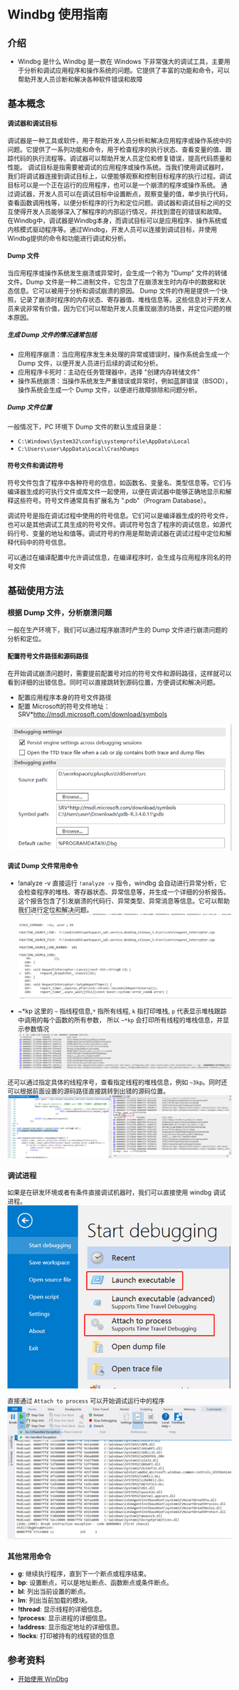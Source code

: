 # Windbg 使用指南

## 介绍
- Windbg 是什么
Windbg 是一款在 Windows 下非常强大的调试工具，主要用于分析和调试应用程序和操作系统的问题。它提供了丰富的功能和命令，可以帮助开发人员诊断和解决各种软件错误和故障


## 基本概念
#### 调试器和调试目标
调试器是一种工具或软件，用于帮助开发人员分析和解决应用程序或操作系统中的问题。它提供了一系列功能和命令，用于检查程序的执行状态、查看变量的值、跟踪代码的执行流程等。调试器可以帮助开发人员定位和修复错误，提高代码质量和性能。
调试目标是指需要被调试的应用程序或操作系统。当我们使用调试器时，我们将调试器连接到调试目标上，以便能够观察和控制目标程序的执行过程。调试目标可以是一个正在运行的应用程序，也可以是一个崩溃的程序或操作系统。
通过调试器，开发人员可以在调试目标中设置断点，观察变量的值，单步执行代码，查看函数调用栈等，以便分析程序的行为和定位问题。调试器和调试目标之间的交互使得开发人员能够深入了解程序的内部运行情况，并找到潜在的错误和故障。
在Windbg中，调试器是Windbg本身，而调试目标可以是应用程序、操作系统或内核模式驱动程序等。通过Windbg，开发人员可以连接到调试目标，并使用Windbg提供的命令和功能进行调试和分析。

#### Dump 文件

当应用程序或操作系统发生崩溃或异常时，会生成一个称为 "Dump" 文件的转储文件。Dump 文件是一种二进制文件，它包含了在崩溃发生时内存中的数据和状态信息。它可以被用于分析和调试崩溃的原因。
Dump 文件的作用是提供一个快照，记录了崩溃时程序的内存状态、寄存器值、堆栈信息等。这些信息对于开发人员来说非常有价值，因为它们可以帮助开发人员重现崩溃的场景，并定位问题的根本原因。

##### 生成 Dump 文件的情况通常包括
- 应用程序崩溃：当应用程序发生未处理的异常或错误时，操作系统会生成一个 Dump 文件，以便开发人员进行后续的调试和分析。
- 应用程序卡死时：主动在任务管理器中，选择 "创建内存转储文件"
- 操作系统崩溃：当操作系统发生严重错误或异常时，例如蓝屏错误（BSOD），操作系统会生成一个 Dump 文件，以便进行故障排除和问题分析。

##### Dump 文件位置
一般情况下，PC 环境下 Dump 文件的默认生成目录是： 
- `C:\Windows\System32\config\systemprofile\AppData\Local` 
- `C:\Users\user\AppData\Local\CrashDumps`
 
#### 符号文件和调试符号
符号文件包含了程序中各种符号的信息，如函数名、变量名、类型信息等。它们与编译器生成的可执行文件或库文件一起使用，以便在调试器中能够正确地显示和解释这些符号。符号文件通常具有扩展名为 ".pdb"（Program Database）。

调试符号是指在调试过程中使用的符号信息。它们可以是编译器生成的符号文件，也可以是其他调试工具生成的符号文件。调试符号包含了程序的调试信息，如源代码行号、变量的地址和值等。调试符号的作用是帮助调试器在调试过程中定位和解释代码中的符号信息。

可以通过在编译配置中允许调试信息，在编译程序时，会生成与应用程序同名的符号文件


## 基础使用方法

### 根据 Dump 文件，分析崩溃问题
一般在生产环境下，我们可以通过程序崩溃时产生的 Dump 文件进行崩溃问题的分析和定位。

#### 配置符号文件路径和源码路径
在开始调试崩溃问题时，需要提前配置号对应的符号文件和源码路径，这样就可以看到详细的出错信息。同时可以直接跳转到源码位置，方便调试和解决问题。
- 配置应用程序本身的符号文件路径
- 配置 Microsoft的符号文件地址：SRV*http://msdl.microsoft.com/download/symbols

![setup windbg symbols path](/assets/images/windbg/windbg-symbolpath.png "设置符号表路径")

#### 调试 Dump 文件常用命令
- !analyze -v
直接运行 `!analyze -v` 指令，windbg 会自动进行异常分析，它会检查程序的堆栈、寄存器状态、异常信息等，并生成一个详细的分析报告。这个报告包含了引发崩溃的代码行、异常类型、异常消息等信息。它可以帮助我们进行定位和解决问题。
![error details](/assets/images/windbg/windbg-error-details.png "分析结果详情")

- ~*kp 
这里的 `~` 指线程信息,`*` 指所有线程, `k` 指打印堆栈, `p` 代表显示堆栈跟踪中调用的每个函数的所有参数， 所以 `~*kp` 会打印所有线程的堆栈信息，并显示参数情况
![stack trace](/assets/images/windbg/windbg-stack-trace.png "堆栈信息")

还可以通过指定具体的线程序号，查看指定线程的堆栈信息，例如 `~3kp`。同时还可以根据前面设置的源码路径直接跳转到出错的源码位置。
![detail stack trace](/assets/images/windbg/windbg-detail-stack.png "指定线程的堆栈信息")

### 调试进程
如果是在研发环境或者有条件直接调试机器时，我们可以直接使用 windbg 调试进程。
![launch process](/assets/images/windbg/windbg-launch-exe.png "加载进程进行调试")

直接通过 `Attach to process` 可以开始调试运行中的程序
![launch process](/assets/images/windbg/windbg-debug-process.png "加载进程进行调试")


### 其他常用命令
- **g**: 继续执行程序，直到下一个断点或程序结束。
- **bp**: 设置断点，可以是地址断点、函数断点或条件断点。
- **bl**: 列出当前设置的断点。
- **lm**: 列出当前加载的模块。
- **!thread**: 显示线程的详细信息。
- **!process**: 显示进程的详细信息。
- **!address**: 显示指定地址的详细信息。
- **!locks**: 打印被持有的线程锁的信息

## 参考资料
- [开始使用 WinDbg](https://learn.microsoft.com/en-us/windows-hardware/drivers/debugger/getting-started-with-windbg)
